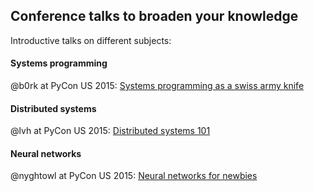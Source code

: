 ## Conference talks to broaden your knowledge

Introductive talks on different subjects:

#### Systems programming

@b0rk at PyCon US 2015: [Systems programming as a swiss army knife](https://www.youtube.com/watch?v=5v6o-VsLAew)



#### Distributed systems

@lvh at PyCon US 2015: [Distributed systems 101](https://www.youtube.com/watch?v=YAFGQurdJ3U)



#### Neural networks

@nyghtowl at PyCon US 2015: [Neural networks for newbies](https://www.youtube.com/watch?v=g-BJSl4zV_g)
